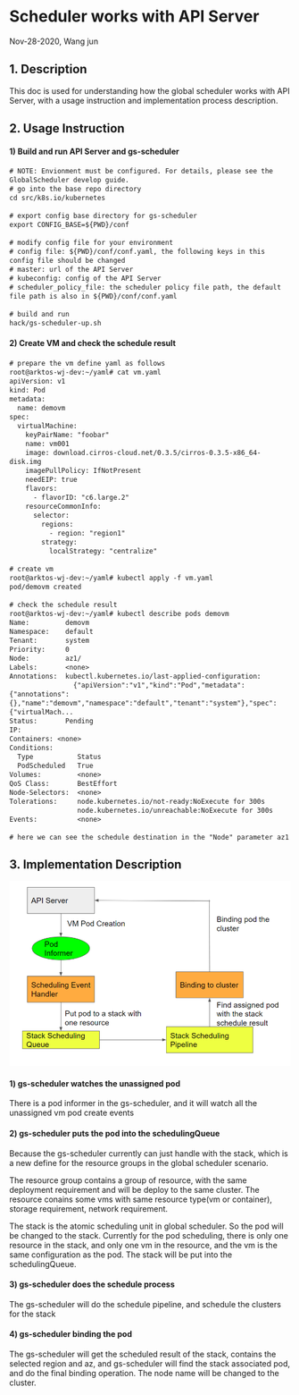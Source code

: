 # Scheduler works with API Server

Nov-28-2020, Wang jun

## 1. Description
This doc is used for understanding how the global scheduler works with API Server, with a usage instruction and implementation process description.

## 2. Usage Instruction
#### 1) Build and run API Server and gs-scheduler
```
# NOTE: Envionment must be configured. For details, please see the GlobalScheduler develop guide.
# go into the base repo directory
cd src/k8s.io/kubernetes

# export config base directory for gs-scheduler
export CONFIG_BASE=${PWD}/conf

# modify config file for your environment
# config file: ${PWD}/conf/conf.yaml, the following keys in this config file should be changed
# master: url of the API Server
# kubeconfig: config of the API Server
# scheduler_policy_file: the scheduler policy file path, the default file path is also in ${PWD}/conf/conf.yaml

# build and run
hack/gs-scheduler-up.sh
```

#### 2) Create VM and check the schedule result
```
# prepare the vm define yaml as follows
root@arktos-wj-dev:~/yaml# cat vm.yaml
apiVersion: v1
kind: Pod
metadata:
  name: demovm
spec:
  virtualMachine:
    keyPairName: "foobar"
    name: vm001
    image: download.cirros-cloud.net/0.3.5/cirros-0.3.5-x86_64-disk.img
    imagePullPolicy: IfNotPresent
    needEIP: true
    flavors:
      - flavorID: "c6.large.2"
    resourceCommonInfo:
      selector:
        regions:
          - region: "region1"
        strategy:
          localStrategy: "centralize"

# create vm
root@arktos-wj-dev:~/yaml# kubectl apply -f vm.yaml
pod/demovm created

# check the schedule result
root@arktos-wj-dev:~/yaml# kubectl describe pods demovm
Name:         demovm
Namespace:    default
Tenant:       system
Priority:     0
Node:         az1/
Labels:       <none>
Annotations:  kubectl.kubernetes.io/last-applied-configuration:
                {"apiVersion":"v1","kind":"Pod","metadata":{"annotations":{},"name":"demovm","namespace":"default","tenant":"system"},"spec":{"virtualMach...
Status:       Pending
IP:
Containers: <none>
Conditions:
  Type           Status
  PodScheduled   True
Volumes:         <none>
QoS Class:       BestEffort
Node-Selectors:  <none>
Tolerations:     node.kubernetes.io/not-ready:NoExecute for 300s
                 node.kubernetes.io/unreachable:NoExecute for 300s
Events:          <none>

# here we can see the schedule destination in the "Node" parameter az1
```

## 3. Implementation Description
![image.png](/images/schedule_work_with_api_server.png)

#### 1) gs-scheduler watches the unassigned pod
There is a pod informer in the gs-scheduler, and it will watch all the unassigned vm pod create events

#### 2) gs-scheduler puts the pod into the schedulingQueue
Because the gs-scheduler currently can just handle with the stack, which is a new define for the resource groups in the global scheduler scenario.

The resource group contains a group of resource, with the same deployment requirement and will be deploy to the same cluster. The resource conains some vms with same resource type(vm or container), storage requirement, network requirement.

The stack is the atomic scheduling unit in global scheduler. So the pod will be changed to the stack. Currently for the pod scheduling, there is only one resource in the stack, and only one vm in the resource, and the vm is the same configuration as the pod. The stack will be put into the schedulingQueue.

#### 3) gs-scheduler does the schedule process
The gs-scheduler will do the schedule pipeline, and schedule the clusters for the stack

#### 4) gs-scheduler binding the pod
The gs-scheduler will get the scheduled result of the stack, contains the selected region and az, and gs-scheduler will find the stack associated pod, and do the final binding operation.
The node name will be changed to the cluster.




